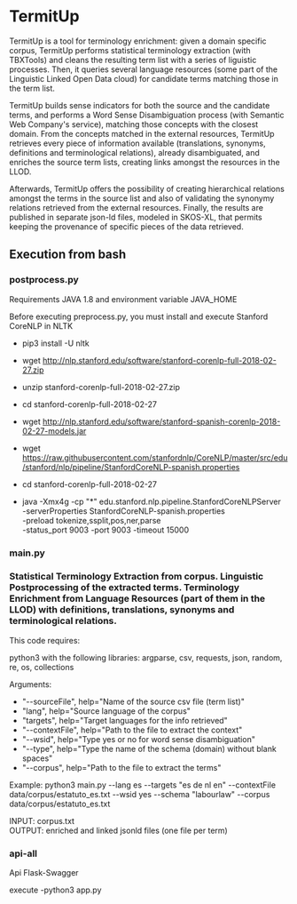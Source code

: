 # TermitUp


TermitUp is a tool for terminology enrichment: given a domain specific corpus, TermitUp performs statistical terminology extraction (with TBXTools) and cleans the resulting term list with a series of liguistic processes. Then, it queries several language resources (some part of the Linguistic Linked Open Data cloud) for candidate terms matching those in the term list. 

TermitUp builds sense indicators for both the source and the candidate terms, and performs a Word Sense Disambiguation process (with Semantic Web Company's service), matching those concepts with the closest domain. From the concepts matched in the external resources, TermitUp retrieves every piece of information available (translations, synonyms, definitions and terminological relations), already disambiguated, and enriches the source term lists, creating links amongst the resources in the LLOD. 

Afterwards, TermitUp offers the possibility of creating hierarchical relations amongst the terms in the source list and also of validating the synonymy relations retrieved from the external resources. Finally, the results are published in separate json-ld files, modeled in SKOS-XL, that permits keeping the provenance of specific pieces of the data retrieved. 

## Execution from bash

### postprocess.py
Requirements
JAVA 1.8 and environment variable JAVA_HOME

Before executing preprocess.py, you must install and execute Stanford CoreNLP in NLTK

- pip3 install -U nltk
- wget http://nlp.stanford.edu/software/stanford-corenlp-full-2018-02-27.zip
- unzip stanford-corenlp-full-2018-02-27.zip
- cd stanford-corenlp-full-2018-02-27
- wget http://nlp.stanford.edu/software/stanford-spanish-corenlp-2018-02-27-models.jar
- wget https://raw.githubusercontent.com/stanfordnlp/CoreNLP/master/src/edu/stanford/nlp/pipeline/StanfordCoreNLP-spanish.properties 
- cd stanford-corenlp-full-2018-02-27

- java -Xmx4g -cp "*" edu.stanford.nlp.pipeline.StanfordCoreNLPServer \
-serverProperties StanfordCoreNLP-spanish.properties \
-preload tokenize,ssplit,pos,ner,parse \
-status_port 9003  -port 9003 -timeout 15000

### main.py
### Statistical Terminology Extraction from corpus. Linguistic Postprocessing of the extracted terms. Terminology Enrichment from Language Resources (part of them in the LLOD) with definitions, translations, synonyms and terminological relations. 

This code requires:

python3 with the following libraries: argparse, csv, requests, json, random, re, os, collections

Arguments:

- "--sourceFile", help="Name of the source csv file (term list)"
- "lang", help="Source language of the corpus"
- "targets", help="Target languages for the info retrieved"
- "--contextFile", help="Path to the file to extract the context"
- "--wsid", help="Type yes or no for word sense disambiguation"
- "--type", help="Type the name of the schema (domain) without blank spaces"
- "--corpus", help="Path to the file to extract the terms"

Example: python3 main.py --lang es --targets "es de nl en" --contextFile data/corpus/estatuto_es.txt --wsid yes --schema "labourlaw" --corpus data/corpus/estatuto_es.txt   

INPUT: corpus.txt  
OUTPUT: enriched and linked jsonld files (one file per term)


### api-all

Api Flask-Swagger

execute
-python3 app.py



